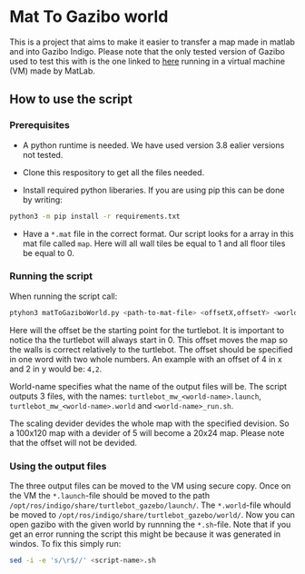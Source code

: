# Mat To Gazibo world

This is a project that aims to make it easier to transfer a map made in matlab and into Gazibo Indigo. Please note that the only tested version of Gazibo used to test this with is the one linked to [here](https://se.mathworks.com/support/product/robotics/v3-installation-instructions.html) running in a virtual machine (VM) made by MatLab.

## How to use the script

### Prerequisites

- A python runtime is needed. We have used version 3.8 ealier versions not tested.

- Clone this respository to get all the files needed.

- Install required python liberaries. If you are using pip this can be done by writing:

```bash
python3 -m pip install -r requirements.txt
```

- Have a `*.mat` file in the correct format. Our script looks for a array in this mat file called `map`. Here will all wall tiles be equal to 1 and all floor tiles be equal to 0.

### Running the script

When running the script call:

```bash
ptyhon3 matToGaziboWorld.py <path-to-mat-file> <offsetX,offsetY> <world-name> (<scaling-divider>)
```

Here will the offset be the starting point for the turtlebot. It is important to notice tha the turtlebot will always start in 0. This offset moves the map so the walls is correct relatively to the turtlebot. The offset should be specified in one word with two whole numbers. An example with an offset of 4 in x and 2 in y would be: `4,2`.

World-name specifies what the name of the output files will be. The script outputs 3 files, with the names: `turtlebot_mw_<world-name>.launch`, `turtlebot_mw_<world-name>.world` and `<world-name>_run.sh`.

The scaling devider devides the whole map with the specified devision. So a 100x120 map with a devider of 5 will become a 20x24 map. Please note that the offset will not be devided.

### Using the output files

The three output files can be moved to the VM using secure copy. Once on the VM
the `*.launch`-file should be moved to the path `/opt/ros/indigo/share/turtlebot_gazebo/launch/`. The `*.world`-file whould be moved to `/opt/ros/indigo/share/turtlebot_gazebo/world/`. Now you can open gazibo with the given world by runnning the `*.sh`-file. Note that if you get an error running the script this might be because it was generated in windos. To fix this simply run:

```bash
sed -i -e 's/\r$//' <script-name>.sh
```
